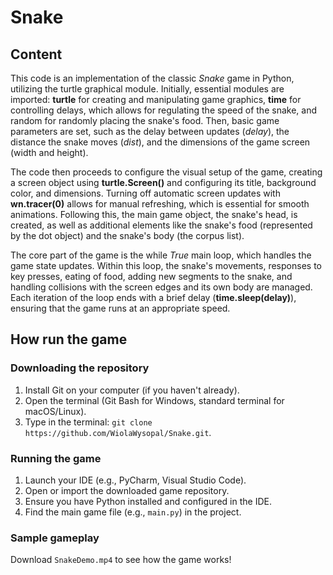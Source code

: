 # Snake

## Content

This code is an implementation of the classic _Snake_ game in Python, utilizing the turtle graphical module. Initially, essential modules are imported: **turtle** for creating and manipulating game graphics, **time** for controlling delays, which allows for regulating the speed of the snake, and random for randomly placing the snake's food. Then, basic game parameters are set, such as the delay between updates (_delay_), the distance the snake moves (_dist_), and the dimensions of the game screen (width and height).

The code then proceeds to configure the visual setup of the game, creating a screen object using **turtle.Screen()** and configuring its title, background color, and dimensions. Turning off automatic screen updates with **wn.tracer(0)** allows for manual refreshing, which is essential for smooth animations. Following this, the main game object, the snake's head, is created, as well as additional elements like the snake's food (represented by the dot object) and the snake's body (the corpus list).

The core part of the game is the while _True_ main loop, which handles the game state updates. Within this loop, the snake's movements, responses to key presses, eating of food, adding new segments to the snake, and handling collisions with the screen edges and its own body are managed. Each iteration of the loop ends with a brief delay (**time.sleep(delay)**), ensuring that the game runs at an appropriate speed.

## How run the game

### Downloading the repository

1. Install Git on your computer (if you haven't already).
2. Open the terminal (Git Bash for Windows, standard terminal for macOS/Linux).
3. Type in the terminal: `git clone https://github.com/WiolaWysopal/Snake.git`.

### Running the game

1. Launch your IDE (e.g., PyCharm, Visual Studio Code).
2. Open or import the downloaded game repository.
3. Ensure you have Python installed and configured in the IDE.
4. Find the main game file (e.g., `main.py`) in the project.

### Sample gameplay

Download `SnakeDemo.mp4` to see how the game works!